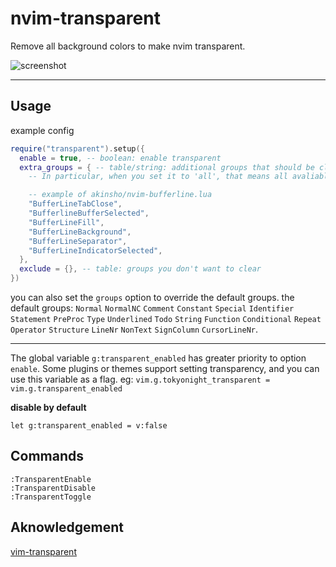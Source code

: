# nvim-transparent

Remove all background colors to make nvim transparent.

![screenshot](https://user-images.githubusercontent.com/47070852/124546661-9353ce80-de5d-11eb-81ba-f8282e034d9f.gif)

---

## Usage

example config

```lua
require("transparent").setup({
  enable = true, -- boolean: enable transparent
  extra_groups = { -- table/string: additional groups that should be clear
    -- In particular, when you set it to 'all', that means all avaliable groups

    -- example of akinsho/nvim-bufferline.lua
    "BufferLineTabClose",
    "BufferlineBufferSelected",
    "BufferLineFill",
    "BufferLineBackground",
    "BufferLineSeparator",
    "BufferLineIndicatorSelected",
  },
  exclude = {}, -- table: groups you don't want to clear
})
```

you can also set the `groups` option to override the default groups. the default groups:
`Normal` `NormalNC` `Comment` `Constant` `Special` `Identifier` `Statement` `PreProc` `Type` `Underlined`
`Todo` `String` `Function` `Conditional` `Repeat` `Operator` `Structure` `LineNr` `NonText` `SignColumn` `CursorLineNr`.

---

The global variable `g:transparent_enabled` has greater priority to option `enable`.
Some plugins or themes support setting transparency, and you can use this
variable as a flag. eg: `vim.g.tokyonight_transparent = vim.g.transparent_enabled`

**disable by default**

```vim
let g:transparent_enabled = v:false
```

## Commands

```
:TransparentEnable
:TransparentDisable
:TransparentToggle
```

## Aknowledgement

[vim-transparent](https://github.com/Kjwon15/vim-transparent)
